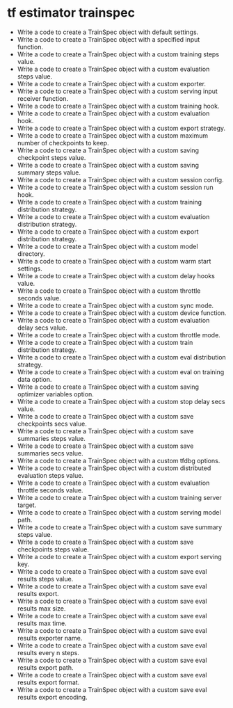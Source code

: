 # tf estimator trainspec

- Write a code to create a TrainSpec object with default settings.
- Write a code to create a TrainSpec object with a specified input function.
- Write a code to create a TrainSpec object with a custom training steps value.
- Write a code to create a TrainSpec object with a custom evaluation steps value.
- Write a code to create a TrainSpec object with a custom exporter.
- Write a code to create a TrainSpec object with a custom serving input receiver function.
- Write a code to create a TrainSpec object with a custom training hook.
- Write a code to create a TrainSpec object with a custom evaluation hook.
- Write a code to create a TrainSpec object with a custom export strategy.
- Write a code to create a TrainSpec object with a custom maximum number of checkpoints to keep.
- Write a code to create a TrainSpec object with a custom saving checkpoint steps value.
- Write a code to create a TrainSpec object with a custom saving summary steps value.
- Write a code to create a TrainSpec object with a custom session config.
- Write a code to create a TrainSpec object with a custom session run hook.
- Write a code to create a TrainSpec object with a custom training distribution strategy.
- Write a code to create a TrainSpec object with a custom evaluation distribution strategy.
- Write a code to create a TrainSpec object with a custom export distribution strategy.
- Write a code to create a TrainSpec object with a custom model directory.
- Write a code to create a TrainSpec object with a custom warm start settings.
- Write a code to create a TrainSpec object with a custom delay hooks value.
- Write a code to create a TrainSpec object with a custom throttle seconds value.
- Write a code to create a TrainSpec object with a custom sync mode.
- Write a code to create a TrainSpec object with a custom device function.
- Write a code to create a TrainSpec object with a custom evaluation delay secs value.
- Write a code to create a TrainSpec object with a custom throttle mode.
- Write a code to create a TrainSpec object with a custom train distribution strategy.
- Write a code to create a TrainSpec object with a custom eval distribution strategy.
- Write a code to create a TrainSpec object with a custom eval on training data option.
- Write a code to create a TrainSpec object with a custom saving optimizer variables option.
- Write a code to create a TrainSpec object with a custom stop delay secs value.
- Write a code to create a TrainSpec object with a custom save checkpoints secs value.
- Write a code to create a TrainSpec object with a custom save summaries steps value.
- Write a code to create a TrainSpec object with a custom save summaries secs value.
- Write a code to create a TrainSpec object with a custom tfdbg options.
- Write a code to create a TrainSpec object with a custom distributed evaluation steps value.
- Write a code to create a TrainSpec object with a custom evaluation throttle seconds value.
- Write a code to create a TrainSpec object with a custom training server target.
- Write a code to create a TrainSpec object with a custom serving model path.
- Write a code to create a TrainSpec object with a custom save summary steps value.
- Write a code to create a TrainSpec object with a custom save checkpoints steps value.
- Write a code to create a TrainSpec object with a custom export serving key.
- Write a code to create a TrainSpec object with a custom save eval results steps value.
- Write a code to create a TrainSpec object with a custom save eval results export.
- Write a code to create a TrainSpec object with a custom save eval results max size.
- Write a code to create a TrainSpec object with a custom save eval results max time.
- Write a code to create a TrainSpec object with a custom save eval results exporter name.
- Write a code to create a TrainSpec object with a custom save eval results every n steps.
- Write a code to create a TrainSpec object with a custom save eval results export path.
- Write a code to create a TrainSpec object with a custom save eval results export format.
- Write a code to create a TrainSpec object with a custom save eval results export encoding.